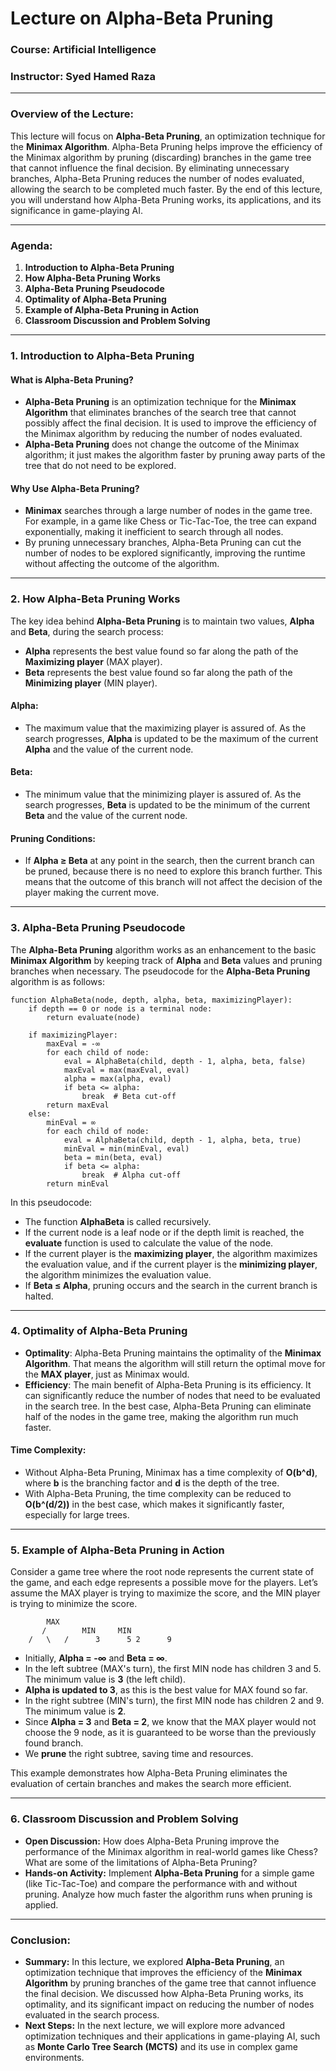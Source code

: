 
# Lecture on Alpha-Beta Pruning  
### **Course:** Artificial Intelligence  
### **Instructor:** Syed Hamed Raza 

---

### **Overview of the Lecture:**
This lecture will focus on **Alpha-Beta Pruning**, an optimization technique for the **Minimax Algorithm**. Alpha-Beta Pruning helps improve the efficiency of the Minimax algorithm by pruning (discarding) branches in the game tree that cannot influence the final decision. By eliminating unnecessary branches, Alpha-Beta Pruning reduces the number of nodes evaluated, allowing the search to be completed much faster. By the end of this lecture, you will understand how Alpha-Beta Pruning works, its applications, and its significance in game-playing AI.

---

### **Agenda:**
1. **Introduction to Alpha-Beta Pruning**  
2. **How Alpha-Beta Pruning Works**  
3. **Alpha-Beta Pruning Pseudocode**  
4. **Optimality of Alpha-Beta Pruning**  
5. **Example of Alpha-Beta Pruning in Action**  
6. **Classroom Discussion and Problem Solving**  

---

### **1. Introduction to Alpha-Beta Pruning**  

#### **What is Alpha-Beta Pruning?**
- **Alpha-Beta Pruning** is an optimization technique for the **Minimax Algorithm** that eliminates branches of the search tree that cannot possibly affect the final decision. It is used to improve the efficiency of the Minimax algorithm by reducing the number of nodes evaluated.
- **Alpha-Beta Pruning** does not change the outcome of the Minimax algorithm; it just makes the algorithm faster by pruning away parts of the tree that do not need to be explored.

#### **Why Use Alpha-Beta Pruning?**
- **Minimax** searches through a large number of nodes in the game tree. For example, in a game like Chess or Tic-Tac-Toe, the tree can expand exponentially, making it inefficient to search through all nodes.
- By pruning unnecessary branches, Alpha-Beta Pruning can cut the number of nodes to be explored significantly, improving the runtime without affecting the outcome of the algorithm.

---

### **2. How Alpha-Beta Pruning Works**  

The key idea behind **Alpha-Beta Pruning** is to maintain two values, **Alpha** and **Beta**, during the search process:
- **Alpha** represents the best value found so far along the path of the **Maximizing player** (MAX player).
- **Beta** represents the best value found so far along the path of the **Minimizing player** (MIN player).

#### **Alpha**:
- The maximum value that the maximizing player is assured of. As the search progresses, **Alpha** is updated to be the maximum of the current **Alpha** and the value of the current node.

#### **Beta**:
- The minimum value that the minimizing player is assured of. As the search progresses, **Beta** is updated to be the minimum of the current **Beta** and the value of the current node.

#### **Pruning Conditions:**
- If **Alpha ≥ Beta** at any point in the search, then the current branch can be pruned, because there is no need to explore this branch further. This means that the outcome of this branch will not affect the decision of the player making the current move.

---

### **3. Alpha-Beta Pruning Pseudocode**  

The **Alpha-Beta Pruning** algorithm works as an enhancement to the basic **Minimax Algorithm** by keeping track of **Alpha** and **Beta** values and pruning branches when necessary. The pseudocode for the **Alpha-Beta Pruning** algorithm is as follows:

```text
function AlphaBeta(node, depth, alpha, beta, maximizingPlayer):
    if depth == 0 or node is a terminal node:
        return evaluate(node)

    if maximizingPlayer:
        maxEval = -∞
        for each child of node:
            eval = AlphaBeta(child, depth - 1, alpha, beta, false)
            maxEval = max(maxEval, eval)
            alpha = max(alpha, eval)
            if beta <= alpha:
                break  # Beta cut-off
        return maxEval
    else:
        minEval = ∞
        for each child of node:
            eval = AlphaBeta(child, depth - 1, alpha, beta, true)
            minEval = min(minEval, eval)
            beta = min(beta, eval)
            if beta <= alpha:
                break  # Alpha cut-off
        return minEval
```

In this pseudocode:
- The function **AlphaBeta** is called recursively.
- If the current node is a leaf node or if the depth limit is reached, the **evaluate** function is used to calculate the value of the node.
- If the current player is the **maximizing player**, the algorithm maximizes the evaluation value, and if the current player is the **minimizing player**, the algorithm minimizes the evaluation value.
- If **Beta ≤ Alpha**, pruning occurs and the search in the current branch is halted.

---

### **4. Optimality of Alpha-Beta Pruning**  

- **Optimality**: Alpha-Beta Pruning maintains the optimality of the **Minimax Algorithm**. That means the algorithm will still return the optimal move for the **MAX player**, just as Minimax would.
- **Efficiency**: The main benefit of Alpha-Beta Pruning is its efficiency. It can significantly reduce the number of nodes that need to be evaluated in the search tree. In the best case, Alpha-Beta Pruning can eliminate half of the nodes in the game tree, making the algorithm run much faster.

#### **Time Complexity**:
- Without Alpha-Beta Pruning, Minimax has a time complexity of **O(b^d)**, where **b** is the branching factor and **d** is the depth of the tree.
- With Alpha-Beta Pruning, the time complexity can be reduced to **O(b^(d/2))** in the best case, which makes it significantly faster, especially for large trees.

---

### **5. Example of Alpha-Beta Pruning in Action**  

Consider a game tree where the root node represents the current state of the game, and each edge represents a possible move for the players. Let’s assume the MAX player is trying to maximize the score, and the MIN player is trying to minimize the score.

```
        MAX
       /        MIN     MIN
    /   \   /      3      5 2      9
```

- Initially, **Alpha = -∞** and **Beta = ∞**.
- In the left subtree (MAX's turn), the first MIN node has children 3 and 5. The minimum value is **3** (the left child).
- **Alpha is updated to 3**, as this is the best value for MAX found so far.
- In the right subtree (MIN's turn), the first MIN node has children 2 and 9. The minimum value is **2**.
- Since **Alpha = 3** and **Beta = 2**, we know that the MAX player would not choose the 9 node, as it is guaranteed to be worse than the previously found branch.
- We **prune** the right subtree, saving time and resources.

This example demonstrates how Alpha-Beta Pruning eliminates the evaluation of certain branches and makes the search more efficient.

---

### **6. Classroom Discussion and Problem Solving**  

- **Open Discussion:** How does Alpha-Beta Pruning improve the performance of the Minimax algorithm in real-world games like Chess? What are some of the limitations of Alpha-Beta Pruning?
- **Hands-on Activity:** Implement **Alpha-Beta Pruning** for a simple game (like Tic-Tac-Toe) and compare the performance with and without pruning. Analyze how much faster the algorithm runs when pruning is applied.

---

### **Conclusion:**
- **Summary:** In this lecture, we explored **Alpha-Beta Pruning**, an optimization technique that improves the efficiency of the **Minimax Algorithm** by pruning branches of the game tree that cannot influence the final decision. We discussed how Alpha-Beta Pruning works, its optimality, and its significant impact on reducing the number of nodes evaluated in the search process.
- **Next Steps:** In the next lecture, we will explore more advanced optimization techniques and their applications in game-playing AI, such as **Monte Carlo Tree Search (MCTS)** and its use in complex game environments.

